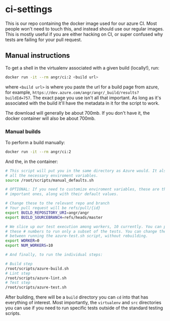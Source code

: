 # ci-settings

This is our repo containing the docker image used for our azure CI. Most people
won't need to touch this, and instead should use our regular images. This is
mostly useful if you are either hacking on CI, or super confused why tests are
failing for your pull request.

## Manual instructions

To get a shell in the virtualenv associated with a given build (locally!), run:

```sh
docker run -it --rm angr/ci:2 <build url>
```

where `<build url>` is where you paste the url for a build page from azure, for
example, `https://dev.azure.com/angr/angr/_build/results?buildId=757`. The
exact page you use isn't all that important. As long as it's associated with
the build it'll have the metadata in it for the script to work.

The download will generally be about 700mb. If you don't have it, the docker
container will also be about 700mb.

### Manual builds

To perform a build manually:

```sh
docker run -it --rm angr/ci:2
```

And the, in the container:

```sh
# This script will put you in the same directory as Azure would. It also sets
# all the necessary enviroment variables.
source /root/scripts/manual_defaults.sh

# OPTIONAL: If you need to customize enviroment variables, these are the
# important ones, along with their default values.

# Change these to the relevant repo and branch
# Your pull request will be refs/pull/{id}
export BUILD_REPOSITORY_URI=angr/angr
export BUILD_SOURCEBRANCH=refs/heads/master

# We slice up our test execution among workers, 10 currently. You can play with
# these # numbers to run only a subset of the tests. You can change these
# between running the azure-test.sh script, without rebuilding.
export WORKER=0
export NUM_WORKERS=10

# And finally, to run the individual steps:

# Build step
/root/scripts/azure-build.sh
# Lint step
/root/scripts/azure-lint.sh
# Test step
/root/scripts/azure-test.sh
```

After building, there will be a `build` directory you can `cd` into that has
everything of interest. Most importantly, the `virtualenv` and `src` directories
you can use if you need to run specific tests outside of the standard testing
scripts.
